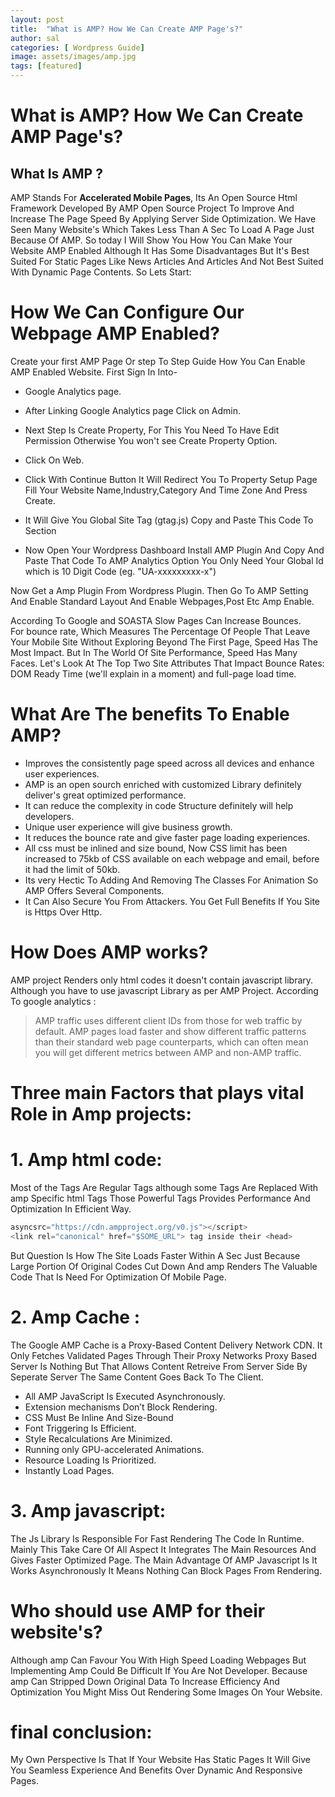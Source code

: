 ```yaml
---
layout: post
title:  "What is AMP? How We Can Create AMP Page's?"
author: sal
categories: [ Wordpress Guide]
image: assets/images/amp.jpg
tags: [featured]
---
```


# What is AMP? How We Can Create AMP Page's?

## What Is AMP ?

AMP Stands For **Accelerated Mobile Pages**, Its An Open Source Html Framework Developed By AMP Open Source Project To Improve And Increase The Page Speed By Applying Server Side Optimization. We Have Seen Many Website's Which Takes Less Than A Sec To Load A Page Just Because Of AMP. So today I Will Show You How You Can Make Your Website AMP Enabled Although It Has Some Disadvantages But It's Best Suited For Static Pages Like News Articles And Articles And Not Best Suited With Dynamic Page Contents. So Lets Start:

# How We Can Configure Our Webpage AMP Enabled?




Create your first AMP Page Or step To Step Guide How You Can Enable AMP Enabled Website. First Sign In Into-
- Google Analytics page.
- After Linking Google Analytics page Click on
Admin.
- Next Step Is Create Property, For This You Need To Have Edit Permission Otherwise You won't see Create Property Option.

- Click On Web.
- Click With Continue Button It Will Redirect You To Property Setup Page Fill Your Website Name,Industry,Category And Time Zone And Press Create.

- It Will Give You Global Site Tag (gtag.js) Copy and Paste This Code To <head> Section

- Now Open Your Wordpress Dashboard Install AMP Plugin And Copy And Paste That Code To AMP Analytics Option You Only Need Your Global Id which is 10 Digit Code (eg. "UA-xxxxxxxxx-x")

Now Get a Amp Plugin From Wordpress Plugin. Then Go To AMP Setting And Enable Standard Layout And Enable Webpages,Post Etc Amp Enable.

According To Google and SOASTA Slow Pages Can Increase Bounces. For bounce rate, Which Measures The Percentage Of People That Leave Your Mobile Site Without Exploring Beyond The First Page, Speed Has The Most Impact. But In The World Of Site Performance, Speed Has Many Faces. Let's Look At The Top Two Site Attributes That Impact Bounce Rates: DOM Ready Time (we'll explain in a moment) and full-page load time.

# What Are The benefits To Enable AMP?

- Improves the consistently page speed across all devices and enhance user experiences.
- AMP is an open sourch enriched with customized Library definitely deliver's great optimized performance.
- It can reduce the complexity in code Structure definitely will help developers.
- Unique user experience will give business growth.
- It reduces the bounce rate and give faster page loading experiences.
- All css must be inlined and size bound, Now CSS limit has been increased to 75kb of CSS available on each webpage and email, before it had the limit of 50kb.
- Its very Hectic To Adding And Removing The Classes For Animation So AMP Offers Several Components.
- It Can Also Secure You From Attackers. You Get Full Benefits If You Site is Https Over Http.

# How Does AMP works?

AMP project Renders only html codes it doesn't contain javascript library. Although you have to use javascript Library as per AMP Project. According To google analytics :

>  AMP traffic uses different client IDs from those for web traffic by default. AMP pages load faster and show different traffic patterns than their standard web page counterparts, which can often mean you will get different metrics between AMP and non-AMP traffic.


# Three main Factors that plays vital Role in Amp projects:

# 1. Amp html code:

Most of the Tags Are Regular Tags although some Tags Are Replaced With amp Specific html Tags Those Powerful Tags Provides Performance And Optimization In Efficient Way.

``` javascript
asyncsrc="https://cdn.ampproject.org/v0.js"></script> 
<link rel="canonical" href="$SOME_URL"> tag inside their <head>

```

But Question Is How The Site Loads Faster Within A Sec Just Because Large Portion Of Original Codes Cut Down And amp Renders The Valuable Code That Is Need For Optimization Of Mobile Page. 

# 2. Amp Cache :

The Google AMP Cache is a Proxy-Based Content Delivery Network CDN. It Only Fetches Validated Pages Through Their Proxy Networks Proxy Based Server Is Nothing But That Allows Content Retreive From Server Side By Seperate Server The Same Content Goes Back To The Client.


- All AMP JavaScript Is Executed Asynchronously.
- Extension mechanisms Don’t Block Rendering.
- CSS Must Be Inline And Size-Bound
- Font Triggering Is Efficient.
- Style Recalculations Are Minimized.
- Running only GPU-accelerated Animations.
- Resource Loading Is Prioritized.
- Instantly Load Pages.

# 3. Amp javascript:

The Js Library Is Responsible For Fast Rendering The Code In Runtime. Mainly This Take Care Of All Aspect It Integrates The Main Resources And Gives Faster Optimized Page. The Main Advantage Of AMP Javascript Is It Works Asynchronously It Means Nothing Can Block Pages From Rendering.


# Who should use AMP for their website's?

Although amp Can Favour You With High Speed Loading Webpages But Implementing Amp Could Be Difficult If You Are Not Developer. Because amp Can Stripped Down Original Data To Increase Efficiency And Optimization You Might Miss Out Rendering Some Images On Your Website.


# final conclusion:
My Own Perspective Is That If Your Website Has Static Pages It Will Give You Seamless Experience And Benefits Over Dynamic And Responsive Pages.











